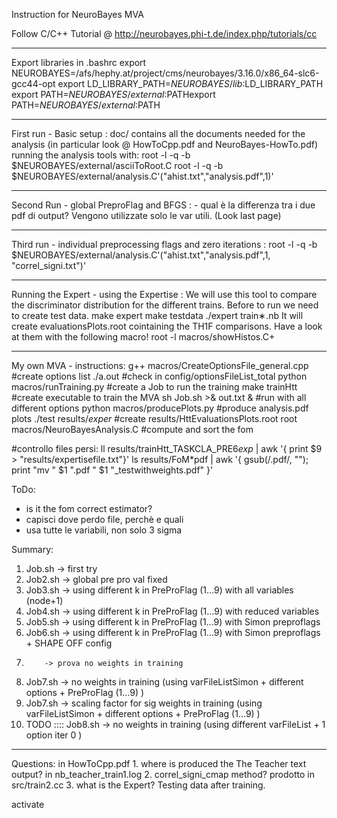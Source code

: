 Instruction for NeuroBayes MVA

Follow C/C++ Tutorial @ http://neurobayes.phi-t.de/index.php/tutorials/cc

-----------------------------------------------------------
Export libraries in .bashrc
export NEUROBAYES=/afs/hephy.at/project/cms/neurobayes/3.16.0/x86_64-slc6-gcc44-opt
export LD_LIBRARY_PATH=$NEUROBAYES/lib:$LD_LIBRARY_PATH
export PATH=$NEUROBAYES/external:$PATHexport PATH=$NEUROBAYES/external:$PATH

-----------------------------------------------------------
First run - Basic setup :
	doc/ contains all the documents needed for the analysis (in particular look @ HowToCpp.pdf and NeuroBayes-HowTo.pdf)
	running the analysis tools with:
		root -l -q -b $NEUROBAYES/external/asciiToRoot.C
		root -l -q -b $NEUROBAYES/external/analysis.C'("ahist.txt","analysis.pdf",1)'


-----------------------------------------------------------
Second Run - global PreproFlag and BFGS :
	- qual è la differenza tra i due pdf di output? Vengono utilizzate solo le var utili. (Look last page)

-----------------------------------------------------------
Third run - individual preprocessing flags and zero iterations :
		root -l -q -b $NEUROBAYES/external/analysis.C'("ahist.txt","analysis.pdf",1, "correl_signi.txt")'

-----------------------------------------------------------
Running the Expert - using the Expertise :
	We will use this tool to compare the discriminator distribution for the different trains.
	Before to run we need to create test data.
		make expert
		make testdata
		./expert train∗.nb
	It will create evaluationsPlots.root cointaining the TH1F comparisons.
	Have a look at them with the following macro!
		root -l macros/showHistos.C+






-----------------------------------------------------------
My own MVA - instructions:
  g++ macros/CreateOptionsFile_general.cpp	#create options list
  ./a.out					#check in config/optionsFileList_total
  python macros/runTraining.py			#create a Job to run the training 
  make trainHtt					#create executable to train the MVA
  sh Job.sh >& out.txt &			#run with all different options
  python macros/producePlots.py			#produce analysis.pdf plots
  ./test results/*exper*			#create results/HttEvaluationsPlots.root 
  root macros/NeuroBayesAnalysis.C		#compute and sort the fom 

  #controllo files persi:
  ll results/trainHtt_TASKCLA_PRE6*exp* | awk '{ print $9 > "results/expertisefile.txt"}'
  ls results/FoM*pdf | awk '{ gsub(/.pdf/, ""); print "mv " $1 ".pdf " $1 "_testwithweights.pdf" }'

ToDo:
- is it the fom correct estimator?
- capisci dove perdo file, perchè e quali
- usa tutte le variabili, non solo 3 sigma

Summary:
1) Job.sh  -> first try
2) Job2.sh -> global pre pro val fixed
3) Job3.sh -> using different k in PreProFlag (1...9) with all variables (node+1)
3) Job4.sh -> using different k in PreProFlag (1...9) with reduced variables
3) Job5.sh -> using different k in PreProFlag (1...9) with Simon preproflags
3) Job6.sh -> using different k in PreProFlag (1...9) with Simon preproflags + SHAPE OFF config
4)         -> prova no weights in training 
4) Job7.sh -> no weights in training (using varFileListSimon + different options + PreProFlag (1...9) )
4) Job7.sh -> scaling factor for sig weights in training (using varFileListSimon + different options + PreProFlag (1...9) )
5) TODO :::: Job8.sh -> no weights in training (using different varFileList + 1 option iter 0 )

-----------------------------------------------------------
Questions:
	in HowToCpp.pdf 
	1. where is produced the The Teacher text output? in nb_teacher_train1.log
	2. correl_signi_cmap method? prodotto in src/train2.cc
	3. what is the Expert? Testing data after training.



activate
